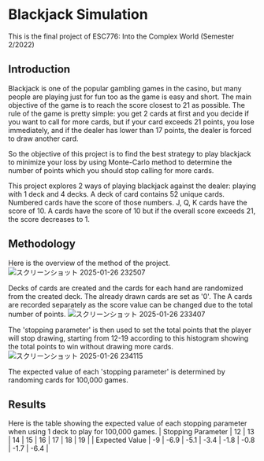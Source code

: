# Blackjack Simulation
This is the final project of ESC776: Into the Complex World (Semester 2/2022)

## Introduction
Blackjack is one of the popular gambling games in the casino, but many people are playing just for fun too as the game is easy and short. The main objective of the game is to reach the score closest to 21 as possible. The rule of the game is pretty simple: you get 2 cards at first and you decide if you want to call for more cards, but if your card exceeds 21 points, you lose immediately, and if the dealer has lower than 17 points, the dealer is forced to draw another card.

So the objective of this project is to find the best strategy to play blackjack to minimize your loss by using Monte-Carlo method to determine the number of points which you should stop calling for more cards.

This project explores 2 ways of playing blackjack against the dealer: playing with 1 deck and 4 decks. A deck of card contains 52 unique cards. Numbered cards have the score of those numbers. J, Q, K cards have the score of 10. A cards have the score of 10 but if the overall score exceeds 21, the score decreases to 1.

## Methodology
Here is the overview of the method of the project.
![スクリーンショット 2025-01-26 232507](https://github.com/user-attachments/assets/f8dff2c3-e7bd-4d5e-895b-e8ad2034da11)

Decks of cards are created and the cards for each hand are randomized from the created deck. The already drawn cards are set as '0'. The A cards are recorded separately as the score value can be changed due to the total number of points.
![スクリーンショット 2025-01-26 233407](https://github.com/user-attachments/assets/cb38e833-9b19-4368-960b-63ad640dfa75)

The 'stopping parameter' is then used to set the total points that the player will stop drawing, starting from 12-19 according to this histogram showing the total points to win without drawing more cards.
![スクリーンショット 2025-01-26 234115](https://github.com/user-attachments/assets/00ab01f4-9f06-46a7-bc7a-713c0e4dfbfb)

The expected value of each 'stopping parameter' is determined by randoming cards for 100,000 games.

## Results
Here is the table showing the expected value of each stopping parameter when using 1 deck to play for 100,000 games.
| Stopping Parameter | 12 | 13 | 14 | 15 | 16 | 17 | 18 | 19 |
| Expected Value | -9 | -6.9 | -5.1 | -3.4 | -1.8 | -0.8 | -1.7 | -6.4 |

